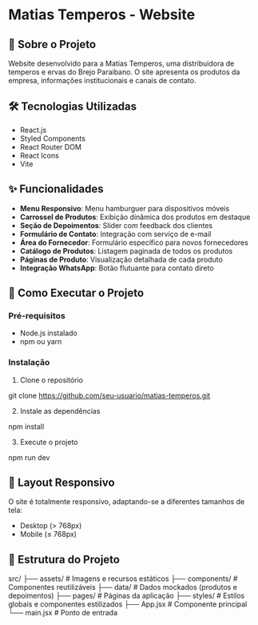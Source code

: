 
# Matias Temperos - Website

## 📝 Sobre o Projeto

Website desenvolvido para a Matias Temperos, uma distribuidora de temperos e ervas do Brejo Paraibano. O site apresenta os produtos da empresa, informações institucionais e canais de contato.

## 🛠️ Tecnologias Utilizadas

- React.js
- Styled Components
- React Router DOM
- React Icons
- Vite

## ✨ Funcionalidades

- **Menu Responsivo**: Menu hamburguer para dispositivos móveis
- **Carrossel de Produtos**: Exibição dinâmica dos produtos em destaque
- **Seção de Depoimentos**: Slider com feedback dos clientes
- **Formulário de Contato**: Integração com serviço de e-mail
- **Área do Fornecedor**: Formulário específico para novos fornecedores
- **Catálogo de Produtos**: Listagem paginada de todos os produtos
- **Páginas de Produto**: Visualização detalhada de cada produto
- **Integração WhatsApp**: Botão flutuante para contato direto

## 🚀 Como Executar o Projeto

### Pré-requisitos
- Node.js instalado
- npm ou yarn

### Instalação

1. Clone o repositório

git clone https://github.com/seu-usuario/matias-temperos.git


2. Instale as dependências
   
npm install


3. Execute o projeto

npm run dev


## 📱 Layout Responsivo

O site é totalmente responsivo, adaptando-se a diferentes tamanhos de tela:
- Desktop (> 768px)
- Mobile (≤ 768px)

## 🔧 Estrutura do Projeto
src/
├── assets/ # Imagens e recursos estáticos
├── components/ # Componentes reutilizáveis
├── data/ # Dados mockados (produtos e depoimentos)
├── pages/ # Páginas da aplicação
├── styles/ # Estilos globais e componentes estilizados
├── App.jsx # Componente principal
└── main.jsx # Ponto de entrada
